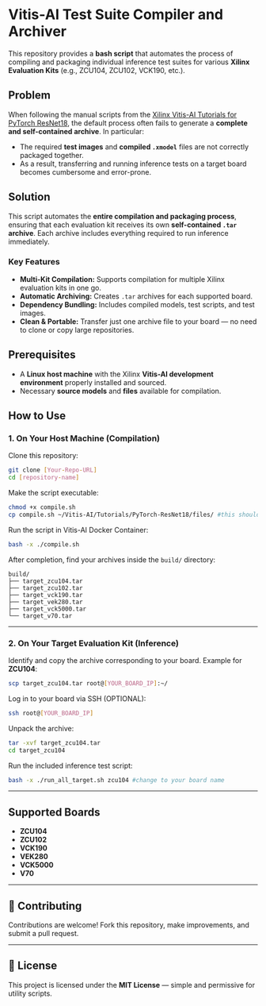# Vitis-AI Test Suite Compiler and Archiver

This repository provides a **bash script** that automates the process of compiling and packaging individual inference test suites for various **Xilinx Evaluation Kits** (e.g., ZCU104, ZCU102, VCK190, etc.).

## Problem

When following the manual scripts from the [Xilinx Vitis-AI Tutorials for PyTorch ResNet18](https://github.com/Xilinx/Vitis-AI-Tutorials/tree/3.5/Tutorials/PyTorch-ResNet18/), the default process often fails to generate a **complete and self-contained archive**. In particular:

* The required **test images** and **compiled `.xmodel`** files are not correctly packaged together.
* As a result, transferring and running inference tests on a target board becomes cumbersome and error-prone.

## Solution

This script automates the **entire compilation and packaging process**, ensuring that each evaluation kit receives its own **self-contained `.tar` archive**. Each archive includes everything required to run inference immediately.

### Key Features

* **Multi-Kit Compilation:** Supports compilation for multiple Xilinx evaluation kits in one go.
* **Automatic Archiving:** Creates `.tar` archives for each supported board.
* **Dependency Bundling:** Includes compiled models, test scripts, and test images.
* **Clean & Portable:** Transfer just one archive file to your board — no need to clone or copy large repositories.

## Prerequisites

* A **Linux host machine** with the Xilinx **Vitis-AI development environment** properly installed and sourced.
* Necessary **source models** and **files** available for compilation.

## How to Use

### 1. On Your Host Machine (Compilation)

Clone this repository:

```bash
git clone [Your-Repo-URL]
cd [repository-name]
```

Make the script executable:

```bash
chmod +x compile.sh
cp compile.sh ~/Vitis-AI/Tutorials/PyTorch-ResNet18/files/ #this should be your working directory
```

Run the script in Vitis-AI Docker Container:

```bash
bash -x ./compile.sh
```

After completion, find your archives inside the `build/` directory:

```
build/
├── target_zcu104.tar
├── target_zcu102.tar
├── target_vck190.tar
├── target_vek280.tar
├── target_vck5000.tar
└── target_v70.tar
```

---

### 2. On Your Target Evaluation Kit (Inference)

Identify and copy the archive corresponding to your board. Example for **ZCU104**:

```bash
scp target_zcu104.tar root@[YOUR_BOARD_IP]:~/
```

Log in to your board via SSH (OPTIONAL):

```bash
ssh root@[YOUR_BOARD_IP]
```

Unpack the archive:

```bash
tar -xvf target_zcu104.tar
cd target_zcu104
```

Run the included inference test script:

```bash
bash -x ./run_all_target.sh zcu104 #change to your board name
```

---

## Supported Boards

* **ZCU104**
* **ZCU102**
* **VCK190**
* **VEK280**
* **VCK5000**
* **V70**

---

## 🤝 Contributing

Contributions are welcome! Fork this repository, make improvements, and submit a pull request.

---

## 📜 License

This project is licensed under the **MIT License** — simple and permissive for utility scripts.
